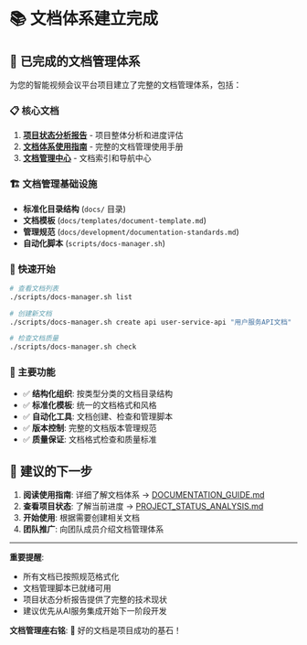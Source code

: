 # 📚 文档体系建立完成

## 🎉 已完成的文档管理体系

为您的智能视频会议平台项目建立了完整的文档管理体系，包括：

### 📋 核心文档

1. **[项目状态分析报告](PROJECT_STATUS_ANALYSIS.md)** - 项目整体分析和进度评估
2. **[文档体系使用指南](DOCUMENTATION_GUIDE.md)** - 完整的文档管理使用手册
3. **[文档管理中心](docs/README.md)** - 文档索引和导航中心

### 🏗️ 文档管理基础设施

- **标准化目录结构** (`docs/` 目录)
- **文档模板** (`docs/templates/document-template.md`)
- **管理规范** (`docs/development/documentation-standards.md`)
- **自动化脚本** (`scripts/docs-manager.sh`)

### 🚀 快速开始

```bash
# 查看文档列表
./scripts/docs-manager.sh list

# 创建新文档
./scripts/docs-manager.sh create api user-service-api "用户服务API文档"

# 检查文档质量  
./scripts/docs-manager.sh check
```

### 📖 主要功能

- ✅ **结构化组织**: 按类型分类的文档目录结构
- ✅ **标准化模板**: 统一的文档格式和风格
- ✅ **自动化工具**: 文档创建、检查和管理脚本
- ✅ **版本控制**: 完整的文档版本管理规范
- ✅ **质量保证**: 文档格式检查和质量标准

## 🎯 建议的下一步

1. **阅读使用指南**: 详细了解文档体系 → [DOCUMENTATION_GUIDE.md](DOCUMENTATION_GUIDE.md)
2. **查看项目状态**: 了解当前进度 → [PROJECT_STATUS_ANALYSIS.md](PROJECT_STATUS_ANALYSIS.md)
3. **开始使用**: 根据需要创建相关文档
4. **团队推广**: 向团队成员介绍文档管理体系

---

**重要提醒**: 
- 所有文档已按照规范格式化
- 文档管理脚本已就绪可用
- 项目状态分析报告提供了完整的技术现状
- 建议优先从AI服务集成开始下一阶段开发

**文档管理座右铭**: 📝 好的文档是项目成功的基石！ 